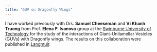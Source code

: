 ```yaml
---
title: "GUV on Dragonfly Wings"
---
```


I have worked previously with Drs. **Samuel Cheeseman** and **Vi Khanh Truong** from Prof. **Elena P. Ivanova** group
at the [Swinburne University of Technology](https://www.swinburne.edu.au) for the study of the interactions of Giant-Unilamellar Vesicles (GUVs) with Dragonfly wings. The results on this collaboration were published in [Langmuir](/research/#2019-01-10-langmuir).
